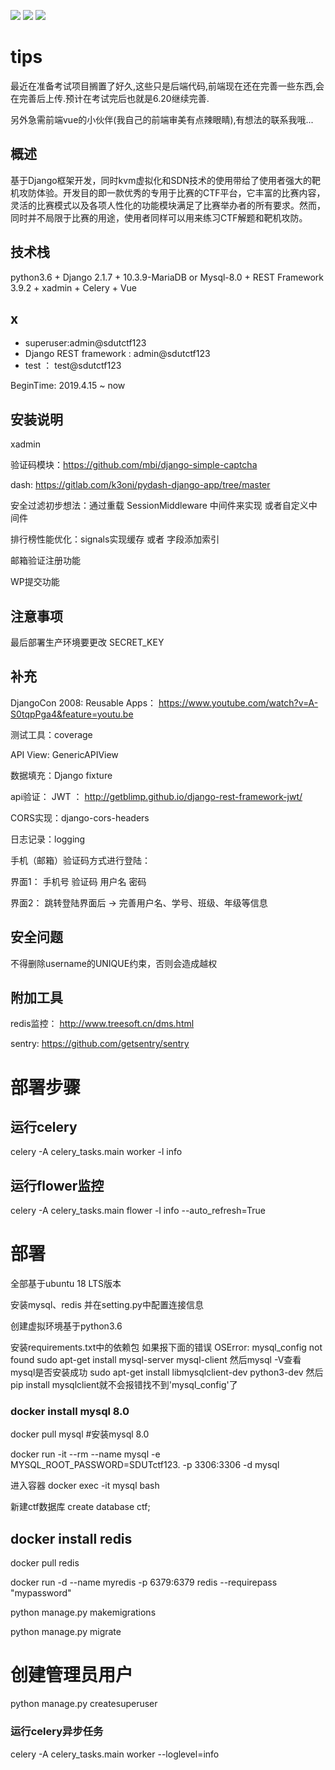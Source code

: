 ![](https://img.shields.io/badge/Version-1.0.0-green.svg)
![](https://img.shields.io/badge/License-MIT-blue.svg)
![](https://img.shields.io/badge/Author-SDUTSec-yellow.svg)
# tips
最近在准备考试项目搁置了好久,这些只是后端代码,前端现在还在完善一些东西,会在完善后上传.预计在考试完后也就是6.20继续完善.

另外急需前端vue的小伙伴(我自己的前端审美有点辣眼睛),有想法的联系我哦...


## 概述
基于Django框架开发，同时kvm虚拟化和SDN技术的使用带给了使用者强大的靶机攻防体验。开发目的即一款优秀的专用于比赛的CTF平台，它丰富的比赛内容，灵活的比赛模式以及各项人性化的功能模块满足了比赛举办者的所有要求。然而，同时并不局限于比赛的用途，使用者同样可以用来练习CTF解题和靶机攻防。
## 技术栈

python3.6 + Django 2.1.7 + 10.3.9-MariaDB or Mysql-8.0 + REST Framework 3.9.2 + xadmin + Celery + Vue



## x
- superuser:admin@sdutctf123
- Django REST framework : admin@sdutctf123
- test ： test@sdutctf123

BeginTime: 2019.4.15 ~ now

## 安装说明
xadmin 

验证码模块：https://github.com/mbi/django-simple-captcha

dash: https://gitlab.com/k3oni/pydash-django-app/tree/master


安全过滤初步想法：通过重载 SessionMiddleware 中间件来实现 或者自定义中间件

排行榜性能优化：signals实现缓存  或者 字段添加索引

邮箱验证注册功能

WP提交功能

## 注意事项

最后部署生产环境要更改 SECRET_KEY 

## 补充
DjangoCon 2008: Reusable Apps： https://www.youtube.com/watch?v=A-S0tqpPga4&feature=youtu.be

测试工具：coverage

API View: GenericAPIView

数据填充：Django  fixture

api验证： JWT  ： http://getblimp.github.io/django-rest-framework-jwt/

CORS实现：django-cors-headers

日志记录：logging


手机（邮箱）验证码方式进行登陆：

界面1： 手机号 验证码  用户名  密码

界面2： 跳转登陆界面后 -> 完善用户名、学号、班级、年级等信息

## 安全问题

不得删除username的UNIQUE约束，否则会造成越权

## 附加工具
redis监控： http://www.treesoft.cn/dms.html

sentry: https://github.com/getsentry/sentry

# 部署步骤

## 运行celery
celery -A celery_tasks.main worker -l info


## 运行flower监控
celery -A celery_tasks.main flower -l info --auto_refresh=True


# 部署
全部基于ubuntu 18 LTS版本

安装mysql、redis 并在setting.py中配置连接信息

创建虚拟环境基于python3.6

安装requirements.txt中的依赖包
	如果报下面的错误
	OSError: mysql_config not found
	sudo apt-get install mysql-server mysql-client
    然后mysql -V查看mysql是否安装成功
    sudo  apt-get install libmysqlclient-dev python3-dev
    然后
    pip install mysqlclient就不会报错找不到'mysql_config'了
    
    
### docker install mysql 8.0 

docker pull mysql  #安装mysql 8.0

docker run -it --rm --name mysql -e MYSQL_ROOT_PASSWORD=SDUTctf123. -p 3306:3306 -d mysql 

进入容器
docker exec -it mysql bash 

新建ctf数据库
create database ctf;

## docker install redis
docker pull redis

docker run -d --name myredis -p 6379:6379 redis --requirepass "mypassword"  
  
python manage.py makemigrations

python manage.py migrate

# 创建管理员用户
python manage.py createsuperuser

### 运行celery异步任务
celery -A celery_tasks.main  worker --loglevel=info


  

